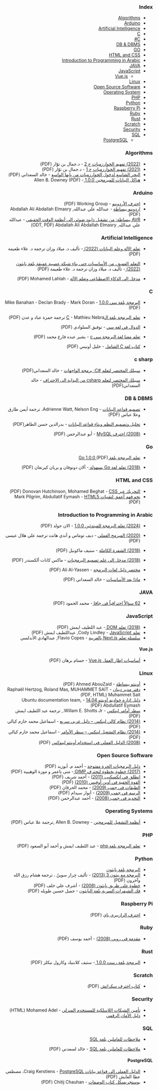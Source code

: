 <div dir="rtl" markdown="1">

### Index


* [Algorithms](#algorithms)
* [Arduino](#arduino)
* [Artificial Intelligence](#artificial-intelligence)
* [C](#c)
* [C#](#c-sharp)
* [DB & DBMS](#db--dbms)
* [GO](#go)
* [HTML and CSS](#html-and-css)
* [Introduction to Programming in Arabic](#introduction-to-programming-in-arabic)
* [JAVA](#java)
* [JavaScript](#javascript)
    * [Vue.js](#vuejs)
* [Linux](#linux)
* [Open Source Software](#open-source-software)
* [Operating System](#operating-systems)
* [PHP](#php)
* [Python](#python)
* [Raspberry Pi](#raspberry-pi)
* [Ruby](#ruby)
* [Rust](#rust)
* [Scratch](#scratch)
* [Security](#security)
* [SQL](#sql)
    * [PostgreSQL](#postgresql)

### Algorithms

* [ (2022)  تفهيم الخوارزميات ج 2](https://itwadi.com/tafheem-alkhawazimyat-2) - د.جمال بن نوّار  (PDF)
* [ (2021)  تفهيم الخوارزميات ج 1](https://itwadi.com/tafheem-alkhawazimyat) - د.جمال بن نوّار  (PDF)
* [  البحر الشاسع لدخول الخوارزميات من بابها الواسع](https://ketabpedia.com/%D8%AA%D8%AD%D9%85%D9%8A%D9%84/%D8%A7%D9%84%D8%A8%D8%AD%D8%B1-%D8%A7%D9%84%D8%B4%D8%A7%D8%B3%D8%B9-%D9%84%D8%AF%D8%AE%D9%88%D9%84-%D8%A7%D9%84%D8%AE%D9%88%D8%A7%D8%B1%D8%B2%D9%85%D9%8A%D8%A7%D8%AA-%D9%85%D9%86-%D8%A8%D8%A7%D8%A8-3) - خالد السعداني (PDF)
* [   هياكل البيانات للمبرمجين 1.0.0 ](https://academy.hsoub.com/files/38-%D9%87%D9%8A%D8%A7%D9%83%D9%84-%D8%A7%D9%84%D8%A8%D9%8A%D8%A7%D9%86%D8%A7%D8%AA-%D9%84%D9%84%D9%85%D8%A8%D8%B1%D9%85%D8%AC%D9%8A%D9%86/) -  Allen B. Downey  (PDF)

### Arduino

* [احترف الأردوينو](https://www.ev-center.com/uploads/2/1/2/6/21261678/arduino.pdf) - Working Group&rlm; (PDF)
* [اردوينو ببساطة](https://simplyarduino.com/%D9%83%D8%AA%D8%A7%D8%A8-%D8%A7%D8%B1%D8%AF%D9%88%D9%8A%D9%86%D9%88-%D8%A8%D8%A8%D8%B3%D8%A7%D8%B7%D8%A9/) - عبدالله علي عبدالله, Abdallah Ali Abdallah Elmasry&rlm; (PDF)
* [AVR ببساطة: من تشغيل دايود ضوئي إلى أنظمة الوقت الحقيقي](https://github.com/abdallah-ali-abdallah/Simply-AVR-Book) - عبدالله علي عبدالله, Abdallah Ali Abdallah Elmasry&rlm; (ODT, PDF)


### Artificial Intelligence

* [تعلم الآلة وعلم البيانات (2022) ](https://itwadi.com/Learn-to-program-with-C_AR) - تأليف د. ميلاد وزان ترجمة د. علاء طعيمة (PDF)

* [التعلم العميق، من الأساسيات حتى بناء شبكة عصبية عميقة بلغة بايثون (2022) ](https://itwadi.com/node/3185) - تأليف د. ميلاد وزان ترجمة د. علاء طعيمة (PDF)


* [مدخل إلى الذكاء الاصطناعي وتعلم الآلة](https://academy.hsoub.com/files/17-%D9%85%D8%AF%D8%AE%D9%84-%D8%A5%D9%84%D9%89-%D8%A7%D9%84%D8%B0%D9%83%D8%A7%D8%A1-%D8%A7%D9%84%D8%A7%D8%B5%D8%B7%D9%86%D8%A7%D8%B9%D9%8A-%D9%88%D8%AA%D8%B9%D9%84%D9%85-%D8%A7%D9%84%D8%A2%D9%84%D8%A9/) - Mohamed Lahlah&rlm; (PDF)


### C

* [ البرمجة بلغة سي 1.0.0](https://academy.hsoub.com/files/37-%D8%A7%D9%84%D8%A8%D8%B1%D9%85%D8%AC%D8%A9-%D8%A8%D9%84%D8%BA%D8%A9-%D8%B3%D9%8A/) - Mike Banahan - Declan Brady - Mark Doran (PDF)


* [تعلم البرمجة بلغة الـC](https://itwadi.com/Learn-to-program-with-C_AR) - Mathieu Nebra ترجمة حمزة عباد و عدن (PDF)

* [الدوال في لغة سي](https://ketabpedia.com/%D8%AA%D8%AD%D9%85%D9%8A%D9%84/%D8%A7%D9%84%D8%AF%D9%88%D8%A7%D9%84-%D9%81%D9%8A-%D9%84%D8%BA%D8%A9-%D8%B3%D9%8A-2) - توفيق السلوادي (PDF)

* [ تعلم معنا لغة البرمجة سي c](https://ketabpedia.com/%D8%AA%D8%AD%D9%85%D9%8A%D9%84/%D8%AA%D8%B9%D9%84%D9%85-%D9%85%D8%B9%D9%86%D8%A7-%D9%84%D8%BA%D8%A9-%D8%A7%D9%84%D8%A8%D8%B1%D9%85%D8%AC%D8%A9-%D8%B3%D9%8A-c) - بشير عبده فارع محمد (PDF)

* [ كتاب لغة C الشامل](https://ketabpedia.com/%D8%AA%D8%AD%D9%85%D9%8A%D9%84/%D9%83%D8%AA%D8%A7%D8%A8-%D9%84%D8%BA%D8%A9-c-%D8%A7%D9%84%D8%B4%D8%A7%D9%85%D9%84-2) - خليل أونيس (PDF)

### c sharp

* [سبيلك المختصر لتعلم #C: برمجة الواجهات](https://ketabpedia.com/%D8%AA%D8%AD%D9%85%D9%8A%D9%84/%D8%B3%D8%A8%D9%8A%D9%84%D9%83-%D8%A7%D9%84%D9%85%D8%AE%D8%AA%D8%B5%D8%B1-%D9%84%D8%AA%D8%B9%D9%84%D9%85-c-%D8%A8%D8%B1%D9%85%D8%AC%D8%A9-%D8%A7%D9%84%D9%88%D8%A7%D8%AC%D9%87%D8%A7%D8%AA) - خالد السعداني(PDF)

* [سبيلك المختصر لتعلم csharp من البداية إلى الإحتراف](https://ketabpedia.com/%D8%AA%D8%AD%D9%85%D9%8A%D9%84/%D8%B3%D8%A8%D9%8A%D9%84%D9%83-%D8%A7%D9%84%D9%85%D8%AE%D8%AA%D8%B5%D8%B1-%D9%84%D8%AA%D8%B9%D9%84%D9%85-csharp-%D9%85%D9%86-%D8%A7%D9%84%D8%A8%D8%AF%D8%A7%D9%8A%D8%A9-%D8%A5%D9%84%D9%89-%D8%A7%D9%84) - خالد السعداني(PDF)


### DB & DBMS

* [تصميم قواعد البيانات](https://academy.hsoub.com/files/26-تصميم-قواعد-البيانات/) - Adrienne Watt, Nelson Eng، ترجمة أيمن طارق وعلا عباس (PDF)
* [تحليل وتصميم النظم وبناء قواعد البيانات](https://academy.hsoub.com/files/26-تصميم-قواعد-البيانات/) - بدرالدين حسن الطاهر(PDF)

* [(2008) احترف MySQL](https://itwadi.com/mysql-how-to-arabic) - أبو عبدالرحمن (PDF)

### Go

* [  تعلم البرمجة بلغة Go 1.0.0  ](https://academy.hsoub.com/files/41-%D8%AA%D8%B9%D9%84%D9%85-%D8%A7%D9%84%D8%A8%D8%B1%D9%85%D8%AC%D8%A9-%D8%A8%D9%84%D8%BA%D8%A9-go/) (PDF)

* [(2018) تعلم لغة Go بسهولة ](https://itwadi.com/learn-go-easily) -  ألان دونوفان و بريان كيرنغان (PDF)

### HTML and CSS

* [التحريك عبر CSS&rlm;](https://academy.hsoub.com/files/14-التحريك-عبر-css/) - Donovan Hutchinson, Mohamed Beghat&rlm; (PDF)
* [نحو فهم أعمق لتقنيات HTML5&rlm;](https://academy.hsoub.com/files/13-نحو-فهم-أعمق-لتقنيات-html5/) - Mark Pilgrim, Abdullatif Eymash&rlm; (PDF)


### Introduction to Programming in Arabic

* [  (2024) تعلم البرمجة للمبتدئين 1.0.0](https://academy.hsoub.com/files/35-%D8%AA%D8%B9%D9%84%D9%85-%D8%A7%D9%84%D8%A8%D8%B1%D9%85%D8%AC%D8%A9-%D9%84%D9%84%D9%85%D8%A8%D8%AA%D8%AF%D8%A6%D9%8A%D9%86/) -  الان جولد  (PDF)

* [ (2020)  المبرمج العملي](https://itwadi.com/Pragmatic_Programmer) - ديف توماس و أندي هانت  ترجمة علي هلال عيسى  (PDF)
* [ (2018)  الشفرة الكاملة](https://itwadi.com/complete_code_ar) - ستيف ماكونيل (PDF)
* [ (2018) مدخل إلى علم تصميم البرمجيات](https://itwadi.com/code_simplicity_arab) - ماكس كانات ألكسندر (PDF)
* [مختصر دليل لغات البرمجة](https://alyassen.github.io/Brief-guide-to-programming-languages-v1.2.4.pdf) - Ali Al-Yassen&rlm; (PDF)
* [ ماذا بعد الأساسيات](https://ketabpedia.com/%D8%AA%D8%AD%D9%85%D9%8A%D9%84/%D9%85%D8%A7%D8%B0%D8%A7-%D8%A8%D8%B9%D8%AF-%D8%A7%D9%84%D8%A3%D8%B3%D8%A7%D8%B3%D9%8A%D8%A7%D8%AA-%D9%83%D8%AA%D8%A7%D8%A8-%D8%B6%D8%B1%D9%88%D8%B1%D9%8A-%D9%84%D9%83%D9%84-%D8%A7%D9%84%D9%85%D8%A8) - خالد السعداني (PDF)

### JAVA
* [ 62 سؤالاً احترافياً في جافا ](https://ketabpedia.com/%D8%AA%D8%AD%D9%85%D9%8A%D9%84/%D8%B3%D8%A4%D8%A7%D9%84%D8%A7%D9%8B-%D8%A7%D8%AD%D8%AA%D8%B1%D8%A7%D9%81%D9%8A%D8%A7%D9%8B-%D9%81%D9%8A-%D8%AC%D8%A7%D9%81%D8%A7) - محمد الحمود (PDF)


### JavaScript

* [ (2018) تعلم DOM ](https://itwadi.com/node/3002) - عبد اللطيف ايمش (PDF)
* [تعلم JavaScript&rlm;](https://itwadi.com/node/3002) - Cody Lindley, عبداللطيف ايمش (PDF)
* [سلسلة تعلم Next.js بالعربية](https://blog.abdelhadi.org/learn-nextjs-in-arabic/) - Flavio Copes, عبدالهادي الأندلسي


#### Vue.js

* [أساسيات إطار العمل Vue.js](https://academy.hsoub.com/files/22-أساسيات-إطار-العمل-vuejs/) - حسام برهان (PDF)


### Linux

* [أوبنتو ببساطة](https://www.simplyubuntu.com) - Ahmed AbouZaid&rlm; (PDF)
* [دفتر مدير دبيان](https://ar.debian-handbook.info) - Raphaël Hertzog, Roland Mas, MUHAMMET SAİT Muhammet Sait&rlm; (PDF, HTML)
* [دليل إدارة خواديم أوبنتو 14.04](https://academy.hsoub.com/files/10-دليل-إدارة-خواديم-أوبنتو/) - Ubuntu documentation team, Abdullatif Eymash&rlm; (PDF)
* [سطر أوامر لينكس](https://itwadi.com/node/2765) - Willam E. Shotts Jr., ترجمة عبد اللطيف ايمش (PDF)
* [ (2014) نظام كالي لينكس – دليل عربي سريع](https://ketabpedia.com/%D8%AA%D8%AD%D9%85%D9%8A%D9%84/%D9%86%D8%B8%D8%A7%D9%85-kali-linux-%D8%AF%D9%84%D9%8A%D9%84-%D8%B9%D8%B1%D8%A8%D9%8A-%D8%B3%D8%B1%D9%8A%D8%B9-2) - اسماعيل محمد حازم كيالي (PDF)
* [ (2014) نظام التشغيل لينكس – سطر الأوامر](https://ketabpedia.com/%D8%AA%D8%AD%D9%85%D9%8A%D9%84/%D9%86%D8%B8%D8%A7%D9%85-%D8%A7%D9%84%D8%AA%D8%B4%D8%BA%D9%8A%D9%84-linux-%D8%B3%D8%B7%D8%B1-%D8%A7%D9%84%D8%A3%D9%88%D8%A7%D9%85%D8%B1-2) - اسماعيل محمد حازم كيالي (PDF)
* [(2008) الدليل العملي في استخدام أوبنتو لينوكس](https://itwadi.com/Practical_Guide_to_use_ubuntu_linux) (PDF)


### Open Source Software

* [دليل البرمجيات الحرة مفتوحة](https://www.freeopensourceguide.com) - أحمد م. أبوزيد (PDF)
* [ (2017) خطوة بخطوة لنحترف GIMP ](https://itwadi.com/step_by_step_to_learn_gimp) - منى باعمر و موزة الوهيبية (PDF)
* [انطلق في انكسكيب (2011)](https://itwadi.com/node/1868) - أحمد شريف (PDF)
* [القوة الخفية في أوبن أوفيس (2010)](https://itwadi.com/node/1343)  (PDF)
* [الطبقات فى جمب (2009)](https://itwadi.com/Layers_in_GIMP) - محمد الحرقان (PDF)
* [الرسم في جمب (2009)](https://itwadi.com/Drawing_in_GIMP) - أنوار سيدام (PDF)
* [التحديد فى جمب (2008)](https://itwadi.com/selection_in_gimp) - أحمد عبدالرحمن (PDF)


### Operating Systems

* [أنظمة التشغيل للمبرمجين](https://academy.hsoub.com/files/24-أنظمة-التشغيل-للمبرمجين/) - Allen B. Downey ,ترجمة علا عباس (PDF)

### PHP

* [تعلم البرمجة بلغة php](https://itwadi.com/node/2636) - عبد اللطيف ايمش و أحمد أبو السعود (PDF)

### Python

* [البرمجة بلغة بايثون](https://academy.hsoub.com/files/15-البرمجة-بلغة-بايثون/)
* [البرمجة مع بيثون 3 (2013)](https://academy.hsoub.com/files/15-البرمجة-بلغة-بايثون/) - تأليف جِرار سوينُ ، ترجمة  هشام رزق الله وآخرون (PDF)
* [ خطوة على طريق بايثون (2008)](https://itwadi.com/byteofpython_arabi) - أشرف علي خلف (PDF)
* [ فك الشيفرات السرية بلغة البايثون](https://ketabpedia.com/%D8%AA%D8%AD%D9%85%D9%8A%D9%84/%D9%81%D9%83-%D8%A7%D9%84%D8%B4%D9%8A%D9%81%D8%B1%D8%A7%D8%AA-%D8%A7%D9%84%D8%B3%D8%B1%D9%8A%D8%A9-%D8%A8%D9%84%D8%BA%D8%A9-%D8%A7%D9%84%D8%A8%D8%A7%D9%8A%D8%AB%D9%88%D9%86-2) - جميل حسين طويله (PDF)


### Raspberry Pi

* [احترف الرازبيري باي](https://www.ev-center.com/uploads/2/1/2/6/21261678/كتاب_احترف_الرازبيري_باي.pdf) (PDF)

### Ruby

* [مقدمة في روبي (2008)](https://itwadi.com/introduction_to_ruby) - أحمد يوسف  (PDF)
### Rust

* [ البرمجة بلغة رست 1.0.0 ](https://academy.hsoub.com/files/40-%D8%A7%D9%84%D8%A8%D8%B1%D9%85%D8%AC%D8%A9-%D8%A8%D9%84%D8%BA%D8%A9-%D8%B1%D8%B3%D8%AA/) - ستيف كلابنيك   وكارول نيكلز  (PDF)


### Scratch

* [كتاب احترف سكراتش](https://www.ev-center.com/uploads/2/1/2/6/21261678/scratch.pdf) (PDF)


### Security

* [تأمين الشبكات اللاسلكية للمستخدم المنزلي](https://mohamedation.com/securing-wifi/ar/) - Mohamed Adel&rlm; (HTML)
* [دليل الأمان الرقمي](https://academy.hsoub.com/files/20-%D8%AF%D9%84%D9%8A%D9%84-%D8%A7%D9%84%D8%A3%D9%85%D8%A7%D9%86-%D8%A7%D9%84%D8%B1%D9%82%D9%85%D9%8A/)


### SQL

* [ملاحظات للعاملين بلغة SQL](https://academy.hsoub.com/files/16-%D9%85%D9%84%D8%A7%D8%AD%D8%B8%D8%A7%D8%AA-%D9%84%D9%84%D8%B9%D8%A7%D9%85%D9%84%D9%8A%D9%86-%D8%A8%D9%84%D8%BA%D8%A9-sql/)

* [ملاحظات للعاملين بلغة SQL](https://ketabpedia.com/%D8%AA%D8%AD%D9%85%D9%8A%D9%84/%D8%A7%D9%84%D8%B4%D8%B1%D8%AD-%D8%A7%D9%84%D9%88%D8%A7%D9%81%D9%8A-%D9%84%D8%AA%D8%B9%D9%84%D9%85-%D9%84%D8%BA%D8%A9-sql-%D9%85%D9%86-%D9%86%D8%A8%D8%B9%D9%87%D8%A7-%D8%A7%D9%84%D8%B5%D8%A7%D9%81) - خالد لسعدني (PDF)


#### PostgreSQL

* [الدليل العملي إلى قواعد بيانات PostgreSQL&rlm;](https://academy.hsoub.com/files/18-%D8%A7%D9%84%D8%AF%D9%84%D9%8A%D9%84-%D8%A7%D9%84%D8%B9%D9%85%D9%84%D9%8A-%D8%A5%D9%84%D9%89-%D9%82%D9%88%D8%A7%D8%B9%D8%AF-%D8%A8%D9%8A%D8%A7%D9%86%D8%A7%D8%AA-postgresql/) - Craig Kerstiens، مصطفى عطا العايش (PDF)
* [بوستجريسكل كتاب الوصفات](https://itwadi.com/PostgreSQL_Cookbook) - Chitij Chauhan&rlm; (PDF)


</div>
